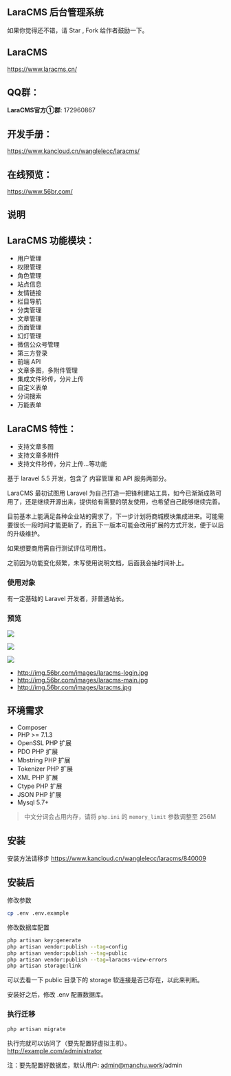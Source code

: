 ## LaraCMS 后台管理系统 

如果你觉得还不错，请 Star , Fork 给作者鼓励一下。

## LaraCMS
https://www.laracms.cn/

## QQ群：
**LaraCMS官方①群**: 172960867

## 开发手册：
https://www.kancloud.cn/wanglelecc/laracms/

## 在线预览：
https://www.56br.com/


## 说明

## LaraCMS 功能模块：
- 用户管理
- 权限管理
- 角色管理
- 站点信息
- 友情链接
- 栏目导航
- 分类管理
- 文章管理
- 页面管理
- 幻灯管理
- 微信公众号管理
- 第三方登录
- 前端 API
- 文章多图，多附件管理
- 集成文件秒传，分片上传
- 自定义表单
- 分词搜索
- 万能表单

## LaraCMS 特性：
- 支持文章多图
- 支持文章多附件
- 支持文件秒传，分片上传...等功能



基于 laravel 5.5 开发，包含了 内容管理 和 API 服务两部分。

LaraCMS 最初试图用 Laravel 为自己打造一把锋利建站工具，如今已渐渐成熟可用了，还是继续开源出来，提供给有需要的朋友使用，也希望自己能够继续完善。

目前基本上能满足各种企业站的需求了，下一步计划将商城模块集成进来。可能需要很长一段时间才能更新了，而且下一版本可能会改用扩展的方式开发，便于以后的升级维护。

如果想要商用需自行测试评估可用性。

之前因为功能变化频繁，未写使用说明文档，后面我会抽时间补上。

### 使用对象
有一定基础的 Laravel 开发者，非普通站长。

### 预览
<p><img src="http://img.56br.com/images/laracms-login.png"></p>
<p><img src="http://img.56br.com/images/laracms-main.png"></p>
<p><img src="http://img.56br.com/images/laracms.jpg"></p>

- http://img.56br.com/images/laracms-login.jpg
- http://img.56br.com/images/laracms-main.jpg
- http://img.56br.com/images/laracms.jpg


## 环境需求

* Composer
* PHP >= 7.1.3
* OpenSSL PHP 扩展
* PDO PHP 扩展
* Mbstring PHP 扩展
* Tokenizer PHP 扩展
* XML PHP 扩展
* Ctype PHP 扩展
* JSON PHP 扩展
* Mysql 5.7+
> 中文分词会占用内存，请将 `php.ini` 的 `memory_limit` 参数调整至 256M

## 安装
安装方法请移步
https://www.kancloud.cn/wanglelecc/laracms/840009


## 安装后

修改参数
```bash
cp .env .env.example
```
修改数据库配置

```bash
php artisan key:generate
php artisan vendor:publish --tag=config
php artisan vendor:publish --tag=public
php artisan vendor:publish --tag=laracms-view-errors
php artisan storage:link
```

可以去看一下 public 目录下的 storage 软连接是否已存在，以此来判断。

安装好之后，修改 .env 配置数据库。

### 执行迁移
```bash
php artisan migrate

```

执行完就可以访问了（要先配置好虚拟主机）。
http://example.com/administrator

注：要先配置好数据库，默认用户: 
admin@manchu.work/admin


